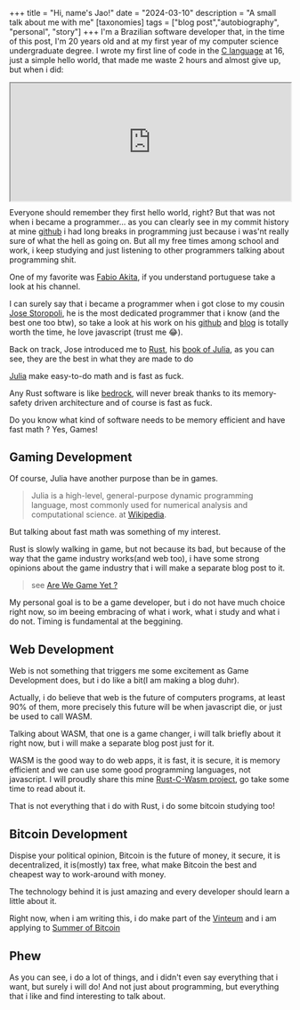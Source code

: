 +++
title = "Hi, name's Jao!"
date = "2024-03-10"
description = "A small talk about me with me"
[taxonomies]
tags = ["blog post","autobiography", "personal", "story"]
+++
I'm a Brazilian software developer that, in the time of this post, I'm 20 years old and at my first year of my computer science undergraduate degree.
I wrote my first line of code in the [C language](https://learn.microsoft.com/pt-br/cpp/c-language/?view=msvc-170) at 16, just a simple hello world, that made me waste 2 hours and almost give up, but when i did:
<div style="width:100%;height:0;padding-bottom:42%;position:relative;"><iframe src="https://giphy.com/embed/Z6f7vzq3iP6Mw" width="100%" height="100%" style="position:absolute" allowFullScreen></iframe></div>

Everyone should remember they first hello world, right?
But that was not when i became a programmer... as you can clearly see in my commit history at mine [github](https://github.com/jaoleal) i had long breaks in programming just because i was'nt really sure of what the hell as going on. But all my free times among school and work, i keep studying and just listening to other programmers talking about programming shit.

One of my favorite was [Fabio Akita](https://www.youtube.com/@Akitando), if you understand portuguese take a look at his channel.

I can surely say that i became a programmer when i got close to my cousin [Jose Storopoli](https://github.com/storopoli), he is the most dedicated programmer that i know (and the best one too btw), so take a look at his work on his 
[github](https://github.com/storopoli) and [blog](https://storopoli.io/) is totally worth the time, he love javascript (trust me 😂).

Back on track, Jose introduced me to [Rust](https://www.rust-lang.org/pt-BR), his [book of Julia](https://www.amazon.com/Julia-Data-Science-Portugu%C3%AAs-Portuguese/dp/B09QP69D1T), as you can see, they are the best in what they are made to do

[Julia](https://julialang.org/) make easy-to-do math and is fast as fuck.

Any Rust software is like [bedrock](https://minecraft.fandom.com/wiki/Bedrock), will never break thanks to its memory-safety driven architecture and of course is fast as fuck.

Do you know what kind of software needs to be memory efficient and have fast math ? Yes, Games!

## Gaming Development

Of course, Julia have another purpose than be in games.

> Julia is a high-level, general-purpose dynamic programming language, most commonly used for numerical analysis and computational science. at [Wikipedia](https://en.wikipedia.org/wiki/Julia_(programming_language)).

But talking about fast math was something of my interest.

Rust is slowly walking in game, but not because its bad, but because of the way that the game industry works(and web too), i have some strong opinions about the game industry that i will make a separate blog post to it.
> see [Are We Game Yet ?](https://arewegameyet.rs/)

My personal goal is to be a game developer, but i do not have much choice right now, so im beeing embracing of what i work, what i study and what i do not. Timing is fundamental at the beggining.

## Web Development

Web is not something that triggers me some excitement as Game Development does, but i do like a bit(I am making a blog duhr).

Actually, i do believe that web is the future of computers programs, at least 90% of them, more precisely this future will be when javascript die, or just be used to call WASM.

Talking about WASM, that one is a game changer, i will talk briefly about it right now, but i will make a separate blog post just for it.

WASM is the good way to do web apps, it is fast, it is secure, it is memory efficient and we can use some good programming languages, not javascript.
I will proudly share this mine [Rust-C-Wasm project](https://github.com/jaoleal/Rust-C-Wasm), go take some time to read about it.

That is not everything that i do with Rust, i do some bitcoin studying too!

## Bitcoin Development

Dispise your political opinion, Bitcoin is the future of money, it secure, it is decentralized, it is(mostly) tax free, what make Bitcoin the best and cheapest way to work-around with money.

The technology behind it is just amazing and every developer should learn a little about it.

Right now, when i am writing this, i do make part of the [Vinteum](https://vinteum.org/) and i am applying to [Summer of Bitcoin](https://www.summerofbitcoin.org/)

## Phew
As you can see, i do a lot of things, and i didn't even say everything that i want, but surely i will do! And not just about programming, but everything that i like and find interesting to talk about.